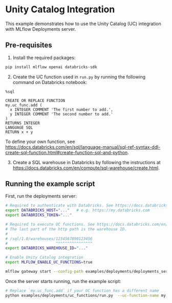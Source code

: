 # Unity Catalog Integration

This example demonstrates how to use the Unity Catalog (UC) integration with MLflow Deployments server.

## Pre-requisites

1. Install the required packages:

```bash
pip install mlflow openai databricks-sdk
```

2. Create the UC function used in `run.py` by running the following command on Databricks notebook:

```
%sql

CREATE OR REPLACE FUNCTION
my.uc_func.add (
  x INTEGER COMMENT 'The first number to add.',
  y INTEGER COMMENT 'The second number to add.'
)
RETURNS INTEGER
LANGUAGE SQL
RETURN x + y
```

To define your own function, see https://docs.databricks.com/en/sql/language-manual/sql-ref-syntax-ddl-create-sql-function.html#create-function-sql-and-python.

3. Create a SQL warehouse in Databricks by following the instructions at https://docs.databricks.com/en/compute/sql-warehouse/create.html.

## Running the example script

First, run the deployments server:

```bash
# Required to authenticate with Databricks. See https://docs.databricks.com/en/dev-tools/auth/index.html#supported-authentication-types-by-databricks-tool-or-sdk for other authentication methods.
export DATABRICKS_HOST="..."   # e.g. https://my.databricks.com
export DATABRICKS_TOKEN="..."

# Required to execute UC functions. See https://docs.databricks.com/en/integrations/compute-details.html#get-connection-details-for-a-databricks-compute-resource for how to get the http path of your warehouse.
# The last part of the http path is the warehouse ID.
#
# /sql/1.0/warehouses/1234567890123456
#                     ^^^^^^^^^^^^^^^^
export DATABRICKS_WAREHOUSE_ID="..."

# Enable Unity Catalog integration
export MLFLOW_ENABLE_UC_FUNCTIONS=true

mlflow gateway start --config-path examples/deployments/deployments_server/openai/config.yaml --port 7000
```

Once the server starts running, run the example script:

```bash
# Replace `my.uc_func.add` if your UC function has a different name
python examples/deployments/uc_functions/run.py  --uc-function-name my.uc_func.add
```
